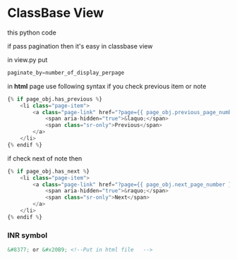 # ClassBase View

this python code
 
if pass pagination then it's easy in classbase view

in view.py put

```python
paginate_by=number_of_display_perpage
```

in **html** page use following syntax
if you check previous item or note

```python
{% if page_obj.has_previous %}
    <li class="page-item">
        <a class="page-link" href="?page={{ page_obj.previous_page_number }}" aria-label="Previous">
            <span aria-hidden="true">&laquo;</span>
            <span class="sr-only">Previous</span>
        </a>
    </li>
{% endif %}
```

if check next of note then 

```python 
{% if page_obj.has_next %}
    <li class="page-item">
        <a class="page-link" href="?page={{ page_obj.next_page_number }}" aria-label="Next">
            <span aria-hidden="true">&raquo;</span>
            <span class="sr-only">Next</span>
        </a>
    </li>
{% endif %}
```



### INR symbol

```HTML
&#8377; or &#x20B9; <!--Put in html file   -->
```
